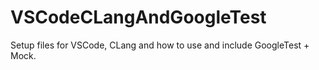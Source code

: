# VSCodeCLangAndGoogleTest

Setup files for VSCode, CLang and how to use and include GoogleTest + Mock.